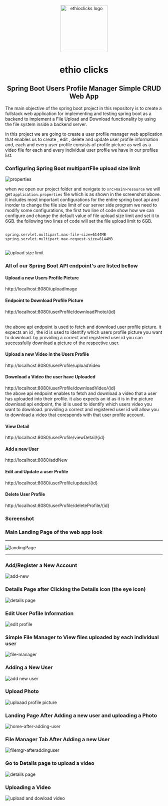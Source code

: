 <p align="center">
  <a href="https://ethioclicks.com" rel="noopener" target="_blank"><img width="150" src="https://avatars.githubusercontent.com/u/84285742?v=4" alt="ethioclicks logo"></a>
</p>
<h1 align="center">ethio clicks</h1>
<h2 align="center"> Spring Boot Users Profile Manager Simple CRUD Web App </h2>

The main objective of the spring boot project in this repository is to create a fullstack web application for implementing and testing spring boot as a backend to implement a File Upload and Download functionality by using the file system inside a backend server. 

in this project we are going to create a user profile manager web application that enables us to create , edit , delete and update user profile information and, each and every user profile consists of profile picture as well as a video file for each and every individual user profile we have in our profiles list.


### Configuring Spring Boot multipartFile upload size limit

![properties](https://user-images.githubusercontent.com/88676535/166115921-bbde902c-415c-40ed-ae3f-29b891c23676.png)

when we open our project folder and nevigate to `src>main>resource` we will get `application.properties` file which is as shown in the screenshot above. it includes most important configurations for the entire spring boot api and inorder to change the file size limit of our server side program we need to modify some configurations, the first two line of code show how we can configure and change the default value of file upload size limit and set it to 6GB. the following two lines of code will set the file upload limit to 6GB.

```

spring.servlet.multipart.max-file-size=6144MB
spring.servlet.multipart.max-request-size=6144MB


```

![upload size limit](https://user-images.githubusercontent.com/88676535/166115837-fc89059d-1c63-4720-8f05-210fce6b4470.png)


### All of our Spring Boot API endpoint's are listed bellow


#### Upload a new Users Profile Picture
http://localhost:8080/uploadImage

#### Endpoint to Download Profile Picture 
http://localhost:8080/userProfile/downloadPhoto/{id}

<br />
the above api endpoint is used to fetch and download user profile picture. it expects an id , the id is used to identify which users profile picture you want to download. by providing a correct and registered user id you can successfully download a picture of  the respective user. 


#### Upload a new Video in the Users Profile
http://localhost:8080/userProfile/uploadVideo

#### Download a Video the user have Uploaded
http://localhost:8080/userProfile/downloadVideo/{id}
<br />
the above api endpoint enables to fetch and download a video that a user has uploaded into their profile. it also expects an id as it is in the picture download api endpoint, the id is used to identify which users video you want to download. providing a correct and registered user id will allow you to download a video that coresponds with that user profile account.

#### View Detail
http://localhost:8080/userProfile/viewDetail/{id}

#### Add a new User
http://localhost:8080/addNew

#### Edit and Update a user Profile
http://localhost:8080/userProfile/update/{id}

#### Delete User Profile
http://localhost:8080/userProfile/deleteProfile/{id}


### Screenshot
### Main Landing Page of the web app look

<hr>

![landingPage](https://user-images.githubusercontent.com/88676535/165318743-04a5a50f-36d4-4abd-becd-73446dd2a920.png)

<hr>

### Add/Register a New Account

![add-new](https://user-images.githubusercontent.com/88676535/165318780-54981fac-eb54-4796-adee-1a9caac30341.png)

### Details Page after Clicking the Details icon (the eye icon) 
![details page](https://user-images.githubusercontent.com/88676535/165319032-52566eca-8912-4d7b-9502-4a50d60924d9.png)

### Edit User Pofile Information
![edit profile](https://user-images.githubusercontent.com/88676535/165319071-ecdf8117-755f-49d8-90a3-8958b1fb3db1.png)


### Simple File Manager to View files uploaded by each individual user
![file-manager](https://user-images.githubusercontent.com/88676535/165319116-cad1c83f-1a8d-4e0d-94c1-fa80e24b2d7b.png)

### Adding a New User 
![add new user](https://user-images.githubusercontent.com/88676535/165318865-ece777f4-fed7-46a3-aee8-1c719a7ec9a9.png)

### Upload Photo 
![uploaad profile picture](https://user-images.githubusercontent.com/88676535/165319172-d8a55af3-0650-4e4d-8f6e-101f7cbd9ab4.png)

### Landing Page After Adding a new user and uploading a Photo
![home-after-adding-user](https://user-images.githubusercontent.com/88676535/165318708-e4090f70-a457-489a-b53e-893410e09504.png)

### File Manager Tab After Adding a new User 
![filemgr-afteraddinguser](https://user-images.githubusercontent.com/88676535/165319143-7e9c7605-6e2a-48b3-9ab7-4dabd0526ea4.png)

### Go to Details page to upload a video
![details page](https://user-images.githubusercontent.com/88676535/165319032-52566eca-8912-4d7b-9502-4a50d60924d9.png)

### Uploading a Video
![upload and dowload video](https://user-images.githubusercontent.com/88676535/165319202-a2720c4d-be60-4347-b3f4-bed1d9db9c4f.png)

